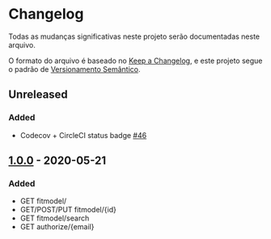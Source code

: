 # Changelog

Todas as mudanças significativas neste projeto serão documentadas neste arquivo.

O formato do arquivo é baseado no [Keep a Changelog](https://keepachangelog.com/en/1.0.0/),
e este projeto segue o padrão de [Versionamento Semântico](https://semver.org/spec/v2.0.0.html).

## Unreleased

### Added
- Codecov + CircleCI status badge [#46](https://github.com/hackathon-da-diversidade/agencia-compromisso/pull/46)

## [1.0.0] - 2020-05-21

### Added

- GET fitmodel/
- GET/POST/PUT fitmodel/{id}
- GET fitmodel/search
- GET authorize/{email}

[1.0.0]: https://github.com/hackathon-da-diversidade/agencia-compromisso/releases/tag/1.0.0
